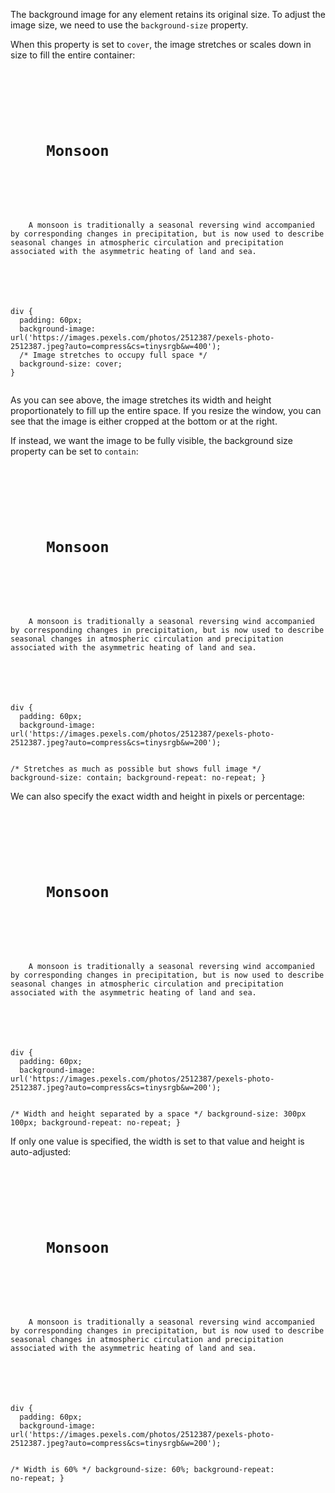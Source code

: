 The background image for any element
retains its original size.
To adjust the image size,
we need to use the `background-size` property.

When this property is set to `cover`,
the image stretches or scales down in size
to fill the entire container:

<codeblock language="css" type="lesson">
<code>
<panel language="html">
<div>
  <h1>
    Monsoon
  </h1>
  <p>
    A monsoon is traditionally a seasonal reversing wind accompanied by corresponding changes in precipitation, but is now used to describe seasonal changes in atmospheric circulation and precipitation associated with the asymmetric heating of land and sea.
  </p>
</div>
</panel>
<panel language="css">
div {
  padding: 60px;
  background-image: url('https://images.pexels.com/photos/2512387/pexels-photo-2512387.jpeg?auto=compress&cs=tinysrgb&w=400');
  /* Image stretches to occupy full space */
  background-size: cover;
}
</panel>
</code>
</codeblock>

As you can see above, the image stretches
its width and height proportionately
to fill up the entire space.
If you resize the window,
you can see that the image
is either cropped at the bottom
or at the right.

If instead, we want the image to be fully visible,
the background size property can be set to `contain`:

<codeblock language="css" type="lesson">
<code>
<panel language="html">
<div>
  <h1>
    Monsoon
  </h1>
  <p>
    A monsoon is traditionally a seasonal reversing wind accompanied by corresponding changes in precipitation, but is now used to describe seasonal changes in atmospheric circulation and precipitation associated with the asymmetric heating of land and sea.
  </p>
</div>
</panel>
<panel language="css">
div {
  padding: 60px;
  background-image: url('https://images.pexels.com/photos/2512387/pexels-photo-2512387.jpeg?auto=compress&cs=tinysrgb&w=200');

  /* Stretches as much as possible
  but shows full image */
  background-size: contain;
  background-repeat: no-repeat;
}
</panel>
</code>
</codeblock>

We can also specify the exact width and height in pixels or percentage:

<codeblock language="css" type="lesson">
<code>
<panel language="html">
<div>
  <h1>
    Monsoon
  </h1>
  <p>
    A monsoon is traditionally a seasonal reversing wind accompanied by corresponding changes in precipitation, but is now used to describe seasonal changes in atmospheric circulation and precipitation associated with the asymmetric heating of land and sea.
  </p>
</div>
</panel>
<panel language="css">
div {
  padding: 60px;
  background-image: url('https://images.pexels.com/photos/2512387/pexels-photo-2512387.jpeg?auto=compress&cs=tinysrgb&w=200');

  /* Width and height separated by a space */
  background-size: 300px 100px;
  background-repeat: no-repeat;
}
</panel>
</code>
</codeblock>

If only one value is specified,
the width is set to that value
and height is auto-adjusted:

<codeblock language="css" type="lesson">
<code>
<panel language="html">
<div>
  <h1>
    Monsoon
  </h1>
  <p>
    A monsoon is traditionally a seasonal reversing wind accompanied by corresponding changes in precipitation, but is now used to describe seasonal changes in atmospheric circulation and precipitation associated with the asymmetric heating of land and sea.
  </p>
</div>
</panel>
<panel language="css">
div {
  padding: 60px;
  background-image: url('https://images.pexels.com/photos/2512387/pexels-photo-2512387.jpeg?auto=compress&cs=tinysrgb&w=200');

  /* Width is 60% */
  background-size: 60%;
  background-repeat: no-repeat;
}
</panel>
</code>
</codeblock>